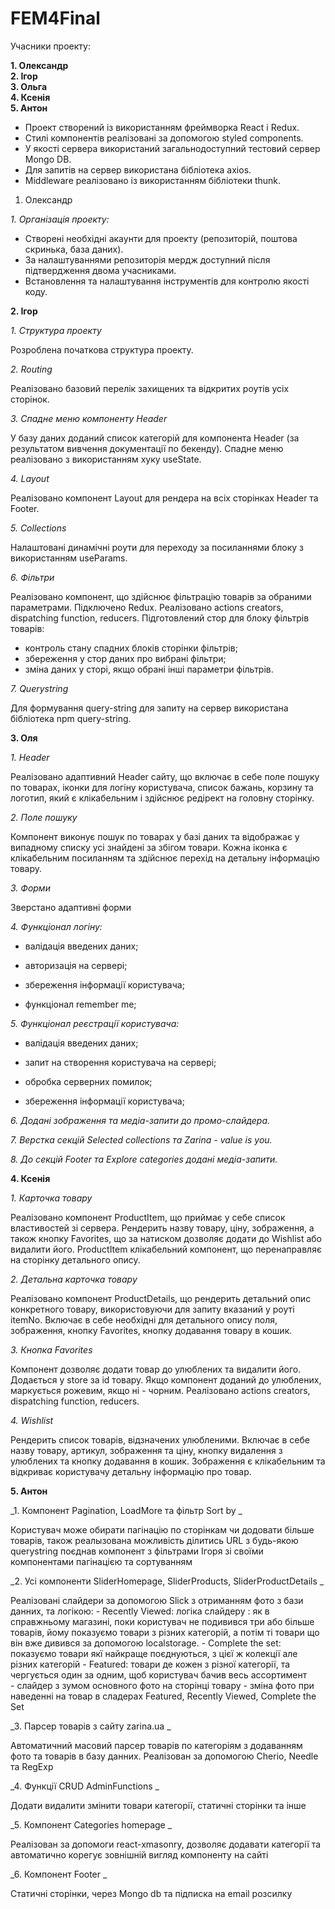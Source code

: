 # FEM4Final

Учасники проекту:

**1. Олександр** <br>
**2. Ігор** <br>
**3. Ольга** <br>
**4. Ксенія** <br>
**5. Антон** <br>

- Проект створений із використанням фреймворка React і Redux.
- Стилі компонентів реалізовані за допомогою styled components.
- У якості сервера використаний загальнодоступний тестовий сервер Mongo DB.
- Для запитів на сервер використана бібліотека axios.
- Middleware реалізовано із використанням бібліотеки thunk.

1. Олександр

_1. Організація проекту:_

- Створені необхідні акаунти для проекту (репозиторій, поштова скринька, база даних).
- За налаштуваннями репозиторія мердж доступний після підтвердження двома учасниками.
- Встановлення та налаштування інструментів для контролю якості коду. 

  
**2. Ігор**

_1. Структура проекту_

 Розроблена початкова структура проекту.
 
_2. Routing_  

Реалізовано базовий перелік захищених та відкритих роутів усіх сторінок.

_3. Спадне меню компоненту Header_

 У  базу даних доданий список категорій для компонента Header (за результатом вивчення документації по бекенду). Спадне меню реалізовано з використанням хуку useState. 

_4. Layout_  

Реалізовано компонент Layout для рендера на всіх сторінках Header та Footer.

_5. Collections_  

Налаштовані динамічні роути для переходу за посиланнями блоку з використанням useParams.

_6. Фільтри_

Реалізовано компонент, що здійснює фільтрацію товарів за обраними параметрами. Підключено Redux. Реалізовано actions creators, dispatching function, reducers. Підготовлений стор для блоку фільтрів товарів:
- контроль стану спадних блоків сторінки фільтрів;
- збереження у стор даних про вибрані фільтри;
- зміна даних у сторі, якщо обрані інші параметри фільтрів.
 
_7. Querystring_

Для формування query-string для запиту на сервер використана бібліотека npm  query-string.

**3. Оля**
  
  _1. Header_ 
  
  Реалізовано адаптивний Header сайту, що включає в себе поле пошуку по товарах, іконки для логіну користувача, список бажань, корзину та логотип, який є клікабельним і здійснює редірект на головну сторінку. 
  
  _2. Поле пошуку_ 
  
  Компонент виконує пошук по товарах у базі даних та відображає у випадному списку усі знайдені за збігом товари. Кожна іконка є клікабельним посиланням та здійснює перехід на детальну інформацію товару. 
  
  _3. Форми_ 
  
  Зверстано адаптивні форми 
  
  _4. Функціонал логіну:_ 
  
  - валідація введених даних; 
  
  - авторизація на сервері; 
  
  - збереження інформації користувача; 
  
  - функціонал remember me; 
  
  _5. Функціонал реєстрації користувача:_ 
  
  - валідація введених даних; 
  
  - запит на створення користувача на сервері; 
  
  - обробка серверних помилок; 
  
  - збереження інформації користувача; 
  

  _6. Додані зображення та медіа-запити до промо-слайдера._
  
  _7. Верстка секцій Selected collections та Zarina - value is you._
 
  _8. До секцій Footer та Explore categories додані медіа-запити._
    
  **4. Ксенія** 
  
  _1. Карточка товару_ 
  
  Реалізовано компонент ProductItem, що приймає у себе список властивостей зі сервера. Рендерить назву товару, ціну, зображення, а також кнопку Favorites, що за натиском дозволяє додати до Wishlist або видалити його. ProductItem клікабельний компонент, що перенаправляє на сторінку детального опису. 
  
  _2. Детальна карточка товару_ 
  
  Реалізовано компонент ProductDetails, що рендерить детальний опис конкретного товару, використовуючи для запиту вказаний у роуті itemNo. Включає в себе необхідні для детального опису поля, зображення, кнопку Favorites, кнопку додавання товару в кошик.  
  
  _3. Кнопка Favorites_ 
  
  Компонент  дозволяє додати товар до улюблених та видалити його. Додається у store за id товару. Якщо компонент доданий до улюблених, маркується рожевим, якщо ні - чорним. Реалізовано actions creators, dispatching function, reducers.  
     
  _4. Wishlist_ 
  
  Рендерить список товарів, відзначених улюбленими. Включає в себе назву товару, артикул, зображення та ціну, кнопку видалення з улюблених та кнопку додавання в кошик. Зображення є клікабельним та відкриває користувачу детальну інформацію про товар.
  
  **5. Антон**
   
 _1. Компонент Pagination, LoadMore та фільтр Sort by _ 
     
   Користувач може обирати пагінацію по сторінкам чи додовати більше товарів,
   також реалызована можливість ділитись URL з будь-якою querystring 
   поєднав компонент з фільтрами Ігоря зі своїми компонентами пагінацією та сортуванням   
  
    
 _2. Усі компоненти SliderHomepage, SliderProducts, SliderProductDetails _
    
   Реалізовані слайдери за допомогою Slick з отриманням фото з бази данних, та логікою:
    - Recently Viewed: логіка слайдеру : як в справжньому магазині, поки користувач не подивився три або більше товарів,
    йому показуємо товари з різних категорій, а потім ті товари що він вже дивився за допомогою localstorage.
    - Complete the set: показуємо товари якї найкраще поєднуються, з цієї ж колекції але різних категорій
    - Featured: товари де кожен з різної категорії, та чергується один за одним, щоб користувач бачив весь ассортимент  
    - слайдер з зумом основного фото на сторінці товару
    - зміна фото при наведенні на товар в сладерах Featured, Recently Viewed, Complete the Set
   
 _3. Парсер товарів з сайту zarina.ua _ 
     
   Автоматичний масовий парсер товарів по категоріям з додаванням фото та товарів в базу данних.
   Реалізован за допомогою Cherio, Needle та RegExp
    
 _4. Функції CRUD AdminFunctions _ 
    
   Додати видалити змінити товари категорії, статичні сторінки та інше
     
      
 _5. Компонент Categories homepage _ 
     
   Реалізован за допомоги react-xmasonry, дозволяє додавати категорії та автоматично корегує зовнішній
   вигляд компоненту на сайті
     
 _6. Компонент Footer _ 
    
   Статичні сторінки, через Mongo db та підписка на email розсилку